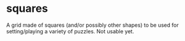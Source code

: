 # squares
A grid made of squares (and/or possibly other shapes) to be used for setting/playing a variety of puzzles. Not usable yet.
